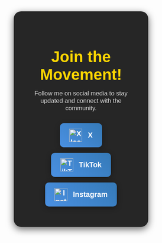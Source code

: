 <!DOCTYPE html>
<html lang="en">
<head>
    <meta charset="UTF-8">
    <meta name="viewport" content="width=device-width, initial-scale=1.0">
    <title>Follow Blind 999</title>
    <style>
        * {
            margin: 0;
            padding: 0;
            box-sizing: border-box;
        }
        body {
            font-family: 'Arial', sans-serif;
            height: 100vh;
            overflow: hidden;
            color: white;
            display: flex;
            justify-content: center;
            align-items: center;
            background: url('WhatsApp%20Image%202025-01-11%20at%2023.16.27.jpeg') no-repeat center center/cover;
        }
        .container {
            background: rgba(0, 0, 0, 0.85);
            padding: 40px;
            border-radius: 20px;
            text-align: center;
            width: 90%;
            max-width: 600px;
            box-shadow: 0 6px 20px rgba(0, 0, 0, 0.6);
        }
        h1 {
            font-size: 3em;
            color: #FFD700;
            margin-bottom: 15px;
        }
        p {
            font-size: 1.2em;
            margin-bottom: 30px;
            color: #dcdcdc;
        }
        ul {
            list-style: none;
            padding: 0;
        }
        li {
            margin: 15px 0;
        }
        a {
            text-decoration: none;
            color: white;
            padding: 15px 25px;
            display: inline-flex;
            align-items: center;
            background: linear-gradient(45deg, #4a90e2, #357ab8);
            border-radius: 10px;
            transition: transform 0.3s ease, box-shadow 0.3s ease;
            font-size: 1.4em;
            font-weight: bold;
            box-shadow: 0 4px 15px rgba(0, 0, 0, 0.3);
        }
        a:hover {
            transform: scale(1.05);
            box-shadow: 0 6px 20px rgba(0, 0, 0, 0.5);
        }
        a img {
            width: 35px;
            height: 35px;
            margin-right: 15px;
        }
    </style>
</head>
<body>
    <audio autoplay loop>
        <source src="Legends_Never_Die_ft_Against_The_(getmp3.pro).mp3" type="audio/mpeg">
        Your browser does not support the audio element.
    </audio>
    <div class="container">
        <h1>Join the Movement!</h1>
        <p>Follow me on social media to stay updated and connect with the community.</p>
        <ul>
            <li>
                <a href="https://x.com/i/flow/login?redirect_after_login=%2Fhvb18640" target="_blank" aria-label="Follow on X">
                    <img src="https://cdn-icons-png.flaticon.com/512/733/733579.png" alt="X Icon">
                    X
                </a>
            </li>
            <li>
                <a href="https://www.tiktok.com/@blnd99" target="_blank" aria-label="Follow on TikTok">
                    <img src="https://cdn-icons-png.flaticon.com/512/3046/3046126.png" alt="TikTok Icon">
                    TikTok
                </a>
            </li>
            <li>
                <a href="https://www.instagram.com/blnd99v" target="_blank" aria-label="Follow on Instagram">
                    <img src="https://cdn-icons-png.flaticon.com/512/733/733558.png" alt="Instagram Icon">
                    Instagram
                </a>
            </li>
        </ul>
    </div>
</body>
</html>
